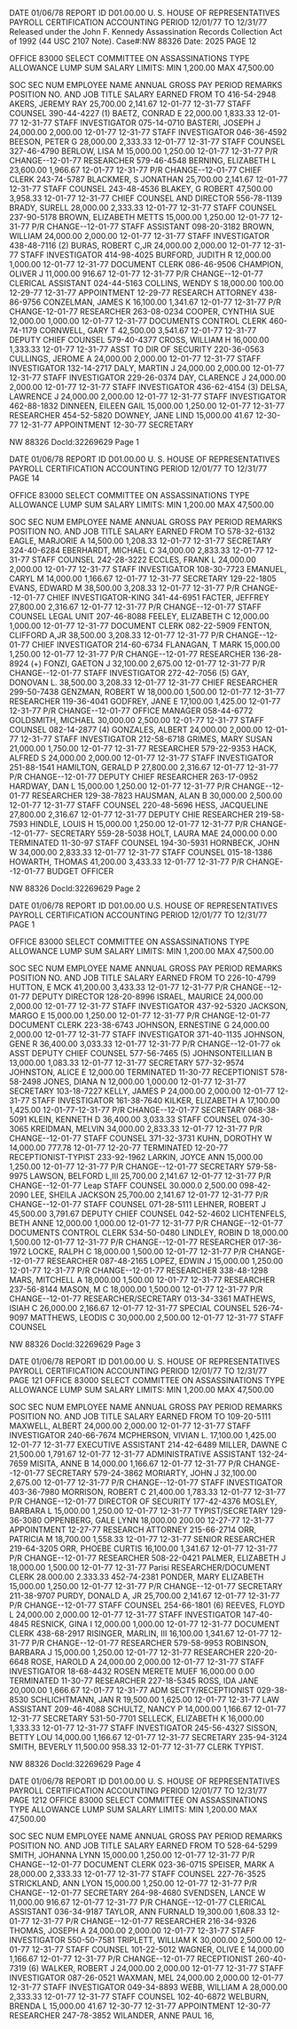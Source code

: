 DATE 01/06/78
REPORT ID D01.00.00 U. S. HOUSE OF REPRESENTATIVES
PAYROLL CERTIFICATION
ACCOUNTING PERIOD 12/01/77 TO 12/31/77
Released under the John F. Kennedy
Assassination Records Collection Act of
1992 (44 USC 2107 Note). Case#:NW
88326 Date: 2025
PAGE 12

OFFICE 83000 SELECT COMMITTEE ON ASSASSINATIONS
TYPE ALLOWANCE LUMP SUM SALARY LIMITS: MIN 1,200.00 MAX 47,500.00

SOC SEC NUM EMPLOYEE NAME ANNUAL GROSS PAY PERIOD REMARKS
POSITION NO. AND JOB TITLE SALARY EARNED FROM TO
416-54-2948 AKERS, JEREMY RAY 25,700.00 2,141.67 12-01-77 12-31-77
STAFF COUNSEL
390-44-4227 (1) BAETZ, CONRAD E 22,000.00 1,833.33 12-01-77 12-31-77
STAFF INVESTIGATOR
075-14-0710 BASTERI, JOSEPH J 24,000.00 2,000.00 12-01-77 12-31-77
STAFF INVESTIGATOR
046-36-4592 BEESON, PETER G 28,000.00 2,333.33 12-01-77 12-31-77
STAFF COUNSEL
327-46-4790 BERLOW, LISA M 15,000.00 1,250.00 12-01-77 12-31-77 P/R CHANGE--12-01-77
RESEARCHER
579-46-4548 BERNING, ELIZABETH L 23,600.00 1,966.67 12-01-77 12-31-77 P/R CHANGE--12-01-77
CHIEF CLERK
243-74-5787 BLACKMER, S JONATHAN 25,700.00 2,141.67 12-01-77 12-31-77
STAFF COUNSEL
243-48-4536 BLAKEY, G ROBERT 47,500.00 3,958.33 12-01-77 12-31-77
CHIEF COUNSEL AND DIRECTOR
556-78-1139 BRADY, SURELL 28,000.00 2,333.33 12-01-77 12-31-77
STAFF COUNSEL
237-90-5178 BROWN, ELIZABETH METTS 15,000.00 1,250.00 12-01-77 12-31-77 P/R CHANGE--12-01-77
STAFF ASSISTANT
098-20-3182 BROWN, WILLIAM 24,000.00 2,000.00 12-01-77 12-31-77
STAFF INVESTIGATOR
438-48-7116 (2) BURAS, ROBERT C,JR 24,000.00 2,000.00 12-01-77 12-31-77
STAFF INVESTIGATOR
414-98-4025 BURFORD, JUDITH R 12,000.00 1,000.00 12-01-77 12-31-77
DOCUMENT CLERK
086-46-9506 CHAMPION, OLIVER J 11,000.00 916.67 12-01-77 12-31-77 P/R CHANGE--12-01-77
CLERICAL ASSISTANT
024-44-5163 COLLINS, WENDY S 18,000.00 100.00 12-29-77 12-31-77 APPOINTMENT 12-29-77
RESEARCH ATTORNEY
438-86-9756 CONZELMAN, JAMES K 16,100.00 1,341.67 12-01-77 12-31-77 P/R CHANGE-12-01-77
RESEARCHER
263-08-0234 COOPER, CYNTHIA SUE 12,000.00 1,000.00 12-01-77 12-31-77
DOCUMENTS CONTROL CLERK
460-74-1179 CORNWELL, GARY T 42,500.00 3,541.67 12-01-77 12-31-77
DEPUTY CHIEF COUNSEL
579-40-4377 CROSS, WILLIAM H 16,000.00 1,333.33 12-01-77 12-31-77
ASST TO DIR OF SECURITY
220-36-0563 CULLINGS, JEROME A 24,000.00 2,000.00 12-01-77 12-31-77
STAFF INVESTIGATOR
132-14-2717 DALY, MARTIN J 24,000.00 2,000.00 12-01-77 12-31-77
STAFF INVESTIGATOR
229-26-0374 DAY, CLARENCE J 24,000.00 2,000.00 12-01-77 12-31-77
STAFF INVESTIGATOR
436-62-4154 (3) DELSA, LAWRENCE J 24,000.00 2,000.00 12-01-77 12-31-77
STAFF INVESTIGATOR
462-88-1832 DINNEEN, EILEEN GAIL 15,000.00 1,250.00 12-01-77 12-31-77
RESEARCHER
454-52-5820 DOWNEY, JANE LIND 15,000.00 41.67 12-30-77 12-31-77 APPOINTMENT 12-30-77
SECRETARY

NW 88326 Docld:32269629 Page 1

DATE 01/06/78
REPORT ID D01.00.00 U. S. HOUSE OF REPRESENTATIVES
PAYROLL CERTIFICATION
ACCOUNTING PERIOD 12/01/77 TO 12/31/77
PAGE 14

OFFICE 83000 SELECT COMMITTEE ON ASSASSINATIONS
TYPE ALLOWANCE LUMP SUM SALARY LIMITS: MIN 1,200.00 MAX 47,500.00

SOC SEC NUM EMPLOYEE NAME ANNUAL GROSS PAY PERIOD REMARKS
POSITION NO. AND JOB TITLE SALARY EARNED FROM TO
578-32-6132 EAGLE, MARJORIE A 14,500.00 1,208.33 12-01-77 12-31-77
SECRETARY
324-40-6284 EBERHARDT, MICHAEL C 34,000.00 2,833.33 12-01-77 12-31-77
STAFF COUNSEL
242-28-3222 ECCLES, FRANK L 24,000.00 2,000.00 12-01-77 12-31-77
STAFF INVESTIGATOR
108-30-7723 EMANUEL, CARYL M 14,000.00 1,166.67 12-01-77 12-31-77
SECRETARY
129-22-1805 EVANS, EDWARD M 38,500.00 3,208.33 12-01-77 12-31-77 P/R CHANGE--12-01-77
CHIEF INVESTIGATOR-KING
341-44-6951 FACTER, JEFFREY 27,800.00 2,316.67 12-01-77 12-31-77 P/R CHANGE--12-01-77
STAFF COUNSEL LEGAL UNIT
207-46-8088 FEELEY, ELIZABETH C 12,000.00 1,000.00 12-01-77 12-31-77
DOCUMENT CLERK
082-22-5909 FENTON, CLIFFORD A,JR 38,500.00 3,208.33 12-01-77 12-31-77 P/R CHANGE--12-01-77
CHIEF INVESTIGATOR
214-60-6734 FLANAGAN, T MARK 15,000.00 1,250.00 12-01-77 12-31-77 P/R CHANGE--12-01-77
RESEARCHER
136-28-8924 (+) FONZI, GAETON J 32,100.00 2,675.00 12-01-77 12-31-77 P/R CHANGE--12-01-77
STAFF INVESTIGATOR
272-42-7056 (5) GAY, DONOVAN L. 38,500.00 3,208.33 12-01-77 12-31-77
CHIEF RESEARCHER
299-50-7438 GENZMAN, ROBERT W 18,000.00 1,500.00 12-01-77 12-31-77
RESEARCHER
119-36-4041 GODFREY, JANE E 17,100.00 1,425.00 12-01-77 12-31-77 P/R CHANGE--12-01-77
OFFICE MANAGER
058-44-6772 GOLDSMITH, MICHAEL 30,000.00 2,500.00 12-01-77 12-31-77
STAFF COUNSEL
082-14-2877 (4) GONZALES, ALBERT 24,000.00 2,000.00 12-01-77 12-31-77
STAFF INVESTIGATOR
212-58-6718 GRIMES, MARY SUSAN 21,000.00 1,750.00 12-01-77 12-31-77
RESEARCHER
579-22-9353 HACK, ALFRED S 24,000.00 2,000.00 12-01-77 12-31-77
STAFF INVESTIGATOR
251-88-1541 HAMILTON, GERALD P 27,800.00 2,316.67 12-01-77 12-31-77 P/R CHANGE--12-01-77
DEPUTY CHIEF RESEARCHER
263-17-0952 HARDWAY, DAN L 15,000.00 1,250.00 12-01-77 12-31-77 P/R CHANGE--12-01-77
RESEARCHER
129-38-7823 HAUSMAN, ALAN B 30,000.00 2,500.00 12-01-77 12-31-77
STAFF COUNSEL
220-48-5696 HESS, JACQUELINE 27,800.00 2,316.67 12-01-77 12-31-77
DEPUTY CHIE RESEARCHER
219-58-7593 HINDLE, LOUIS H 15,000.00 1,250.00 12-01-77 12-31-77 P/R CHANGE--12-01-77-
SECRETARY
559-28-5038 HOLT, LAURA MAE 24,000.00 0.00 TERMINATED 11-30-97
STAFF COUNSEL
194-30-5931 HORNBECK, JOHN W 34,000.00 2,833.33 12-01-77 12-31-77
STAFF COUNSEL
015-18-1386 HOWARTH, THOMAS 41,200.00 3,433.33 12-01-77 12-31-77 P/R CHANGE--12-01-77
BUDGET OFFICER

NW 88326 Docld:32269629 Page 2

DATE 01/06/78
REPORT ID D01.00.00 U.S. HOUSE OF REPRESENTATIVES
PAYROLL CERTIFICATION
ACCOUNTING PERIOD 12/01/77 TO 12/31/77
PAGE 1

OFFICE 83000 SELECT COMMITTEE ON ASSASSINATIONS
TYPE ALLOWANCE LUMP SUM SALARY LIMITS: MIN 1,200.00 MAX 47,500.00

SOC SEC NUM EMPLOYEE NAME ANNUAL GROSS PAY PERIOD REMARKS
POSITION NO. AND JOB TITLE SALARY EARNED FROM TO
226-10-4799 HUTTON, E MCK 41,200.00 3,433.33 12-01-77 12-31-77 P/R CHANGE--12-01-77
DEPUTY DIRECTOR
128-20-8996 ISRAEL, MAURICE 24,000.00 2,000.00 12-01-77 12-31-77
STAFF INVESTIGATOR
437-92-5320 JACKSON, MARGO E 15,000.00 1,250.00 12-01-77 12-31-77 P/R CHANGE-12-01-77
DOCUMENT CLERK
223-38-6743 JOHNSON, ERNESTINE G 24,000.00 2,000.00 12-01-77 12-31-77
STAFF INVESTIGATOR
371-40-1135 JOHNSON, GENE R 36,400.00 3,033.33 12-01-77 12-31-77 P/R CHANGE--12-01-77
ok
ASST DEPUTY CHIEF COUNSEL
577-56-7465 (5) JOHNSONTEILLIAN B 13,000.00 1,083.33 12-01-77 12-31-77
SECRETARY
577-32-9574 JOHNSTON, ALICE E 12,000.00 TERMINATED 11-30-77
RECEPTIONIST
578-58-2498 JONES, DIANA N 12,000.00 1,000.00 12-01-77 12-31-77
SECRETARY
103-18-7227 KELLY, JAMES P 24,000.00 2,000.00 12-01-77 12-31-77
STAFF INVESTIGATOR
161-38-7640 KILKER, ELIZABETH A 17,100.00 1,425.00 12-01-77-12-31-77 P/R CHANGE--12-01-77
SECRETARY
068-38-5091 KLEIN, KENNETH D 36,400.00 3,033.33
STAFF COUNSEL
074-30-3065 KREIDMAN, MELVIN 34,000.00 2,833.33 12-01-77 12-31-77 P/R CHANGE--12-01-77
STAFF COUNSEL
371-32-3731 KUHN, DOROTHY W 14,000.00 777.78 12-01-77 12-20-77 TERMINATED 12-20-77
RECEPTIONIST-TYPIST
233-92-1962 LARKIN, JOYCE ANN 15,000.00 1,250.00 12-01-77 12-31-77 P/R CHANGE--12-01-77
SECRETARY
579-58-9975 LAWSON, BELFORD L,III 25,700.00 2,141.67 12-01-77 12-31-77 P/R CHANGE--12-01-77
Leap
STAFF COUNSEL
30.000.0 2,500.00
098-42-2090 LEE, SHEILA JACKSON 25,700.00 2,141.67 12-01-77 12-31-77 P/R CHANGE--12-01-77
STAFF COUNSEL
071-28-5111 LEHNER, ROBERT J 45,500.00 3,791.67
DEPUTY CHIEF COUNSEL
042-52-4602 LICHTENFELS, BETH ANNE 12,000.00 1,000.00 12-01-77 12-31-77 P/R CHANGE--12-01-77
DOCUMENTS CONTROL CLERK
534-50-0480 LINDLEY, ROBIN D 18,000.00 1,500.00 12-01-77 12-31-77 P/R CHANGE--12-01-77
RESEARCHER
017-36-1972 LOCKE, RALPH C 18,000.00 1,500.00 12-01-77 12-31-77 P/R CHANGE--12-01-77
RESEARCHER
087-48-2165 LOPEZ, EDWIN J 15,000.00 1,250.00 12-01-77 12-31-77 P/R CHANGE--12-01-77
RESEARCHER
338-48-1298 MARS, MITCHELL A 18,000.00 1,500.00 12-01-77 12-31-77
RESEARCHER
237-56-8144 MASON, M C 18,000.00 1,500.00 12-01-77 12-31-77 P/R CHANGE--12-01-77
RESEARCHER/SECRETARY
013-34-3361 MATHEWS, ISIAH C 26,000.00 2,166.67 12-01-77 12-31-77
SPECIAL COUNSEL
526-74-9097 MATTHEWS, LEODIS C 30,000.00 2,500.00 12-01-77 12-31-77
STAFF COUNSEL

NW 88326 Docld:32269629 Page 3

DATE 01/06/78
REPORT ID D01.00.00 U. S. HOUSE OF REPRESENTATIVES
PAYROLL CERTIFICATION
ACCOUNTING PERIOD 12/01/77 TO 12/31/77
PAGE 121
OFFICE 83000 SELECT COMMITTEE ON ASSASSINATIONS
TYPE ALLOWANCE LUMP SUM SALARY LIMITS: MIN 1,200.00 MAX 47,500.00

SOC SEC NUM EMPLOYEE NAME ANNUAL GROSS PAY PERIOD REMARKS
POSITION NO. AND JOB TITLE SALARY EARNED FROM TO
109-20-5111 MAXWELL, ALBERT 24,000.00 2,000.00 12-01-77 12-31-77
STAFF INVESTIGATOR
240-66-7674 MCPHERSON, VIVIAN L. 17,100.00 1,425.00 12-01-77 12-31-77
EXECUTIVE ASSISTANT
214-42-6489 MILLER, DAWNE C 21,500.00 1,791.67 12-01-77 12-31-77
ADMINISTRATIVE ASSISTANT
132-24-7659 MISITA, ANNE B 14,000.00 1,166.67 12-01-77 12-31-77 P/R CHANGE--12-01-77
SECRETARY
579-24-3862 MORIARTY, JOHN J 32,100.00 2,675.00 12-01-77 12-31-77 P/R CHANGE--12-01-77
STAFF INVESTIGATOR
403-36-7980 MORRISON, ROBERT C 21,400.00 1,783.33 12-01-77 12-31-77 P/R CHANGE--12-01-77
DIRECTOR OF SECURITY
177-42-4376 MOSLEY, BARBARA L 15,000.00 1,250.00 12-01-77 12-31-77
TYPIST/SECRETARY
129-36-3080 OPPENBERG, GALE LYNN 18,000.00 200.00 12-27-77 12-31-77 APPOINTMENT 12-27-77
RESEARCH ATTORNEY
215-66-2714 ORR, PATRICIA M 18,700.00 1,558.33 12-01-77 12-31-77
SENIOR RESEARCHER
219-64-3205 ORR, PHOEBE CURTIS 16,100.00 1,341.67 12-01-77 12-31-77 P/R CHANGE--12-01-77
RESEARCHER
508-22-0421 PALMER, ELIZABETH J 18,000.00 1,500.00 12-01-77 12-31-77
Parisi
RESEARCHER/DOCUMENT CLERK
28.000.00
2.333.33
452-74-2381 PONDER, MARY ELIZABETH 15,000.00 1,250.00 12-01-77 12-31-77 P/R CHANGE--12-01-77
SECRETARY
211-38-9707 PURDY, DONALD A, JR 25,700.00 2,141.67 12-01-77 12-31-77 P/R CHANGE--12-01-77
STAFF COUNSEL
254-66-1801 (6) REEVES, FLOYD L 24,000.00 2,000.00 12-01-77 12-31-77
STAFF INVESTIGATOR
147-40-4845 RESNICK, GINA I 12,000.00 1,000.00 12-01-77 12-31-77
DOCUMENT CLERK
438-68-2917 RISINGER, MARLIN, III 16,100.00 1,341.67 12-01-77 12-31-77 P/R CHANGE--12-01-77
RESEARCHER
579-58-9953 ROBINSON, BARBARA J 15,000.00 1,250.00 12-01-77 12-31-77
RESEARCHER
220-20-6648 ROSE, HAROLD A 24,000.00 2,000.00 12-01-77 12-31-77
STAFF INVESTIGATOR
18-68-4432 ROSEN MERETE MUEF 16,000.00 0.00 TERMINATED 11-30-77
RESEARCHER
227-18-5345 ROSS, IDA JANE 20,000.00 1,666.67 12-01-77 12-31-77
ADM SECTY/RECEPTIONIST
029-38-8530 SCHLICHTMANN, JAN R 19,500.00 1,625.00 12-01-77 12-31-77
LAW ASSISTANT
209-46-4088 SCHULTZ, NANCY P 14,000.00 1,166.67 12-01-77 12-31-77
SECRETARY
531-50-7701 SELLECK, ELIZABETH K 16,000.00 1,333.33 12-01-77 12-31-77
STAFF INVESTIGATOR
245-56-4327 SISSON, BETTY LOU 14,000.00 1,166.67 12-01-77 12-31-77
SECRETARY
235-94-3124 SMITH, BEVERLY 11,500.00 958.33 12-01-77 12-31-77
CLERK TYPIST.

NW 88326 Docld:32269629 Page 4

DATE 01/06/78
REPORT ID D01.00.00 U. S. HOUSE OF REPRESENTATIVES
PAYROLL CERTIFICATION
ACCOUNTING PERIOD 12/01/77 TO 12/31/77
PAGE 1212
OFFICE 83000 SELECT COMMITTEE ON ASSASSINATIONS
TYPE ALLOWANCE LUMP SUM SALARY LIMITS: MIN 1,200.00 MAX 47,500.00

SOC SEC NUM EMPLOYEE NAME ANNUAL GROSS PAY PERIOD REMARKS
POSITION NO. AND JOB TITLE SALARY EARNED FROM TO
528-64-5299 SMITH, JOHANNA LYNN 15,000.00 1,250.00 12-01-77 12-31-77 P/R CHANGE--12-01-77
DOCUMENT CLERK
023-36-0715 SPEISER, MARK A 28,000.00 2,333.33 12-01-77 12-31-77
STAFF COUNSEL
227-76-3525 STRICKLAND, ANN LYON 15,000.00 1,250.00 12-01-77 12-31-77 P/R CHANGE--12-01-77
SECRETARY
264-98-4680 SVENDSEN, LANCE W 11,000.00 916.67 12-01-77 12-31-77 P/R CHANGE--12-01-77
CLERICAL ASSISTANT
036-34-9187 TAYLOR, ANN FURNALD 19,300.00 1,608.33 12-01-77 12-31-77 P/R CHANGE--12-01-77
RESEARCHER
216-34-9326 THOMAS, JOSEPH A 24,000.00 2,000.00 12-01-77 12-31-77
STAFF INVESTIGATOR
550-50-7581 TRIPLETT, WILLIAM K 30,000.00 2,500.00 12-01-77 12-31-77
STAFF COUNSEL
101-22-5012 WAGNER, OLIVE E 14,000.00 1,166.67 12-01-77 12-31-77 P/R CHANGE--12-01-77
RECEPTIONIST
260-40-7319 (6) WALKER, ROBERT J 24,000.00 2,000.00 12-01-77 12-31-77
STAFF INVESTIGATOR
087-26-0521 WAXMAN, MEL 24,000.00 2,000.00 12-01-77 12-31-77
STAFF INVESTIGATOR
049-34-8893 WEBB, WILLIAM A 28,000.00 2,333.33 12-01-77 12-31-77
STAFF COUNSEL
102-40-6872 WELBURN, BRENDA L 15,000.00 41.67 12-30-77 12-31-77 APPOINTMENT 12-30-77
RESEARCHER
247-78-3852 WILANDER, ANNE PAUL 16,